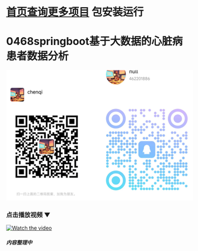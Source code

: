 # [首页查询更多项目](https://github.com/GraduationProject-springboot) 包安装运行


# 0468springboot基于大数据的心脏病患者数据分析

![picture](https://raw.githubusercontent.com/GraduationProject-springboot/.github/main/img/wx.png)

### 点击播放视频 ▼
[![Watch the video](https://i.sstatic.net/Vp2cE.png)](https://www.bilibili.com/video/BV1ULbQeREgz?p=68)


#####   内容整理中  











